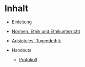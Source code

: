 # Inhalt

* [Einleitung](README.md)
* [Normen, Ethik und Ethikunterricht](normen_ethik_und_ethikunterricht.md)
* [Aristoteles' Tugendethik](aristoteles.md)

* Handouts
  * [Protokoll](protokoll.md)
